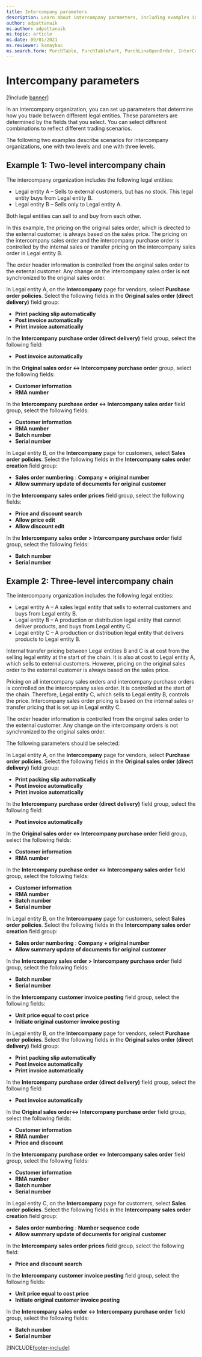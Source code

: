 ```yaml
---
title: Intercompany parameters
description: Learn about intercompany parameters, including examples involving two-level intercompany chains and three-level intercompany chains.
author: adpattanaik
ms.author: adpattanaik
ms.topic: article
ms.date: 09/01/2021
ms.reviewer: kamaybac
ms.search.form: PurchTable, PurchTablePart, PurchLineOpenOrder, InterCompanyTradingRelationSetupCustomer
---
```


# Intercompany parameters

[!include [banner](../../includes/banner.md)]

In an intercompany organization, you can set up parameters that determine how you trade between different legal entities. These parameters are determined by the fields that you select. You can select different combinations to reflect different trading scenarios.

The following two examples describe scenarios for intercompany organizations, one with two levels and one with three levels.

## Example 1: Two-level intercompany chain

The intercompany organization includes the following legal entities:

- Legal entity A – Sells to external customers, but has no stock. This legal entity buys from Legal entity B.
- Legal entity B – Sells only to Legal entity A.

Both legal entities can sell to and buy from each other.

In this example, the pricing on the original sales order, which is directed to the external customer, is always based on the sales price. The pricing on the intercompany sales order and the intercompany purchase order is controlled by the internal sales or transfer pricing on the intercompany sales order in Legal entity B.

The order header information is controlled from the original sales order to the external customer. Any change on the intercompany sales order is not synchronized to the original sales order.

In Legal entity A, on the **Intercompany** page for vendors, select **Purchase order policies**. Select the following fields in the **Original sales order (direct delivery)** field group:

- **Print packing slip automatically**
- **Post invoice automatically**
- **Print invoice automatically**

In the **Intercompany purchase order (direct delivery)** field group, select the following field:

- **Post invoice automatically**

In the **Original sales order <-> Intercompany purchase order** group, select the following fields:

- **Customer information**
- **RMA number**

In the **Intercompany purchase order <-> Intercompany sales order** field group, select the following fields:

- **Customer information**
- **RMA number**
- **Batch number**
- **Serial number**

In Legal entity B, on the **Intercompany** page for customers, select **Sales order policies**. Select the following fields in the **Intercompany sales order creation** field group:

- **Sales order numbering** : **Company + original number**
- **Allow summary update of documents for original customer**

In the **Intercompany sales order prices** field group, select the following fields:

- **Price and discount search**
- **Allow price edit**
- **Allow discount edit**

In the **Intercompany sales order \> Intercompany purchase order** field group, select the following fields:

- **Batch number**
- **Serial number**

## Example 2: Three-level intercompany chain

The intercompany organization includes the following legal entities:

- Legal entity A – A sales legal entity that sells to external customers and buys from Legal entity B.
- Legal entity B – A production or distribution legal entity that cannot deliver products, and buys from Legal entity C.
- Legal entity C – A production or distribution legal entity that delivers products to Legal entity B.

Internal transfer pricing between Legal entities B and C is at cost from the selling legal entity at the start of the chain. It is also at cost to Legal entity A, which sells to external customers. However, pricing on the original sales order to the external customer is always based on the sales price.

Pricing on all intercompany sales orders and intercompany purchase orders is controlled on the intercompany sales order. It is controlled at the start of the chain. Therefore, Legal entity C, which sells to Legal entity B, controls the price. Intercompany sales order pricing is based on the internal sales or transfer pricing that is set up in Legal entity C.

The order header information is controlled from the original sales order to the external customer. Any change on the intercompany orders is not synchronized to the original sales order.

The following parameters should be selected:

In Legal entity A, on the **Intercompany** page for vendors, select **Purchase order policies**. Select the following fields in the **Original sales order (direct delivery)** field group:

- **Print packing slip automatically**
- **Post invoice automatically**
- **Print invoice automatically**

In the **Intercompany purchase order (direct delivery)** field group, select the following field:

- **Post invoice automatically**

In the **Original sales order <-> Intercompany purchase order** field group, select the following fields:

- **Customer information**
- **RMA number**

In the **Intercompany purchase order <-> Intercompany sales order** field group, select the following fields:

- **Customer information**
- **RMA number**
- **Batch number**
- **Serial number**

In Legal entity B, on the **Intercompany** page for customers, select **Sales order policies**. Select the following fields in the **Intercompany sales order creation** field group:

- **Sales order numbering** : **Company + original number**
- **Allow summary update of documents for original customer**

In the **Intercompany sales order \> Intercompany purchase order** field group, select the following fields:

- **Batch number**
- **Serial number**

In the **Intercompany customer invoice posting** field group, select the following fields:

- **Unit price equal to cost price**
- **Initiate original customer invoice posting**

In Legal entity B, on the **Intercompany** page for vendors, select **Purchase order policies**. Select the following fields in the **Original sales order (direct delivery)** field group:

- **Print packing slip automatically**
- **Post invoice automatically**
- **Print invoice automatically**

In the **Intercompany purchase order (direct delivery)** field group, select the following field:

- **Post invoice automatically**

In the **Original sales order<-> Intercompany purchase order** field group, select the following fields:

- **Customer information**
- **RMA number**
- **Price and discount**

In the **Intercompany purchase order <-> Intercompany sales order** field group, select the following fields:

- **Customer information**
- **RMA number**
- **Batch number**
- **Serial number**

In Legal entity C, on the **Intercompany** page for customers, select **Sales order policies**. Select the following fields in the **Intercompany sales order creation** field group:

- **Sales order numbering** : **Number sequence code**
- **Allow summary update of documents for original customer**

In the **Intercompany sales order prices** field group, select the following field:

- **Price and discount search**

In the **Intercompany customer invoice posting** field group, select the following fields:

- **Unit price equal to cost price**
- **Initiate original customer invoice posting**

In the **Intercompany sales order <-> Intercompany purchase order** field group, select the following fields:

- **Batch number**
- **Serial number**

[!INCLUDE[footer-include](../../includes/footer-banner.md)]
